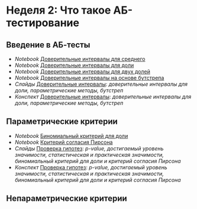 # Неделя 2: Что такое АБ-тестирование
## Введение в АБ-тесты
 * _Notebook_ [Доверительные интервалы для среднего](week_1/notebooks/stat.proportion_conf_int_mean.ipynb)
 * _Notebook_ [Доверительные интервалы для доли](week_1/notebooks/stat.proporion_conf_int.ipynb)
 * _Notebook_ [Доверительные интервалы для двух долей](week_1/notebooks/stat.two_proporions_conf_int_upd.ipynb)
 * _Notebook_ [Доверительные интервалы на основе бутстрепа](week_1/notebooks/stat.bootstrap_intervals.ipynb)
 * _Слайды_ [Доверительные интервалы](week_1/materials/1.2.Doveritel'nye_intervaly_slides.pdf): _доверительные интервалы для доли, параметрические методы, бутстреп_
 * _Конспект_ [Доверительные интервалы](week_1/materials/1-1.Doveritelnye_intervaly.pdf): _доверительные интервалы для доли, параметрические методы, бутстреп_

## Параметрические критерии
 * _Notebook_ [Биномиальный критерий для доли](week_1/notebooks/stat.binomial_test_with_plots.ipynb)
 * _Notebook_ [Критерий согласия Пирсона](week_1/notebooks/stat.hi2_test.ipynb)
 * _Слайды_ [Проверка гипотез](week_1/materials/1.3.Proverka_gipotez_slides.pdf): _p-value, достигаемый уровень значимости, статистическая и практическая значимости, биномиальный критерий для доли и критерий согласия Пирсона_
 * _Конспект_ [Проверка гипотез](week_1/materials/1-2.Proverka_gypotez.pdf.pdf): _p-value, достигаемый уровень значимости, статистическая и практическая значимости, биномиальный критерий для доли и критерий согласия Пирсона_

## Непараметрические критерии

